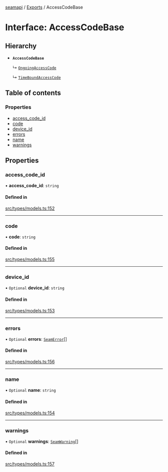 [seamapi](../README.md) / [Exports](../modules.md) / AccessCodeBase

# Interface: AccessCodeBase

## Hierarchy

- **`AccessCodeBase`**

  ↳ [`OngoingAccessCode`](OngoingAccessCode.md)

  ↳ [`TimeBoundAccessCode`](TimeBoundAccessCode.md)

## Table of contents

### Properties

- [access\_code\_id](AccessCodeBase.md#access_code_id)
- [code](AccessCodeBase.md#code)
- [device\_id](AccessCodeBase.md#device_id)
- [errors](AccessCodeBase.md#errors)
- [name](AccessCodeBase.md#name)
- [warnings](AccessCodeBase.md#warnings)

## Properties

### access\_code\_id

• **access\_code\_id**: `string`

#### Defined in

[src/types/models.ts:152](https://github.com/seamapi/javascript/blob/main/src/types/models.ts#L152)

___

### code

• **code**: `string`

#### Defined in

[src/types/models.ts:155](https://github.com/seamapi/javascript/blob/main/src/types/models.ts#L155)

___

### device\_id

• `Optional` **device\_id**: `string`

#### Defined in

[src/types/models.ts:153](https://github.com/seamapi/javascript/blob/main/src/types/models.ts#L153)

___

### errors

• `Optional` **errors**: [`SeamError`](SeamError.md)[]

#### Defined in

[src/types/models.ts:156](https://github.com/seamapi/javascript/blob/main/src/types/models.ts#L156)

___

### name

• `Optional` **name**: `string`

#### Defined in

[src/types/models.ts:154](https://github.com/seamapi/javascript/blob/main/src/types/models.ts#L154)

___

### warnings

• `Optional` **warnings**: [`SeamWarning`](SeamWarning.md)[]

#### Defined in

[src/types/models.ts:157](https://github.com/seamapi/javascript/blob/main/src/types/models.ts#L157)
